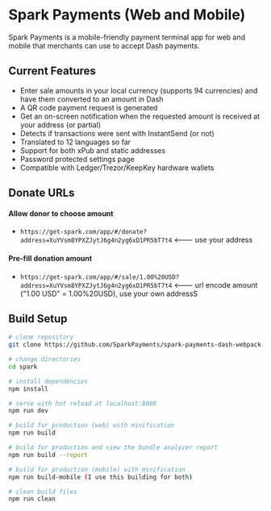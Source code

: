 # Spark Payments (Web and Mobile)
Spark Payments is a mobile-friendly payment terminal app for web and mobile that merchants can use to accept Dash payments.

## Current Features

* Enter sale amounts in your local currency (supports 94 currencies) and have them converted to an amount in Dash
* A QR code payment request is generated
* Get an on-screen notification when the requested amount is received at your address (or partial)
* Detects if transactions were sent with InstantSend (or not)
* Translated to 12 languages so far
* Support for both xPub and static addresses
* Password protected settings page
* Compatible with Ledger/Trezor/KeepKey hardware wallets

## Donate URLs

#### Allow donor to choose amount
* `https://get-spark.com/app/#/donate?address=XuYVsm8YPXZJytJ6g4n2yg6xD1PR5bT7t4` <--- use your address

#### Pre-fill donation amount
* `https://get-spark.com/app/#/sale/1.00%20USD?address=XuYVsm8YPXZJytJ6g4n2yg6xD1PR5bT7t4` <--- url encode amount ("1.00 USD" = 1.00%20USD), use your own addressS

## Build Setup

``` bash
# clone repository
git clone https://github.com/SparkPayments/spark-payments-dash-webpack.git spark

# change directories
cd spark

# install dependencies
npm install

# serve with hot reload at localhost:8080
npm run dev

# build for production (web) with minification
npm run build

# build for production and view the bundle analyzer report
npm run build --report

# build for production (mobile) with minification
npm run build-mobile (I use this building for both)

# clean build files
npm run clean
```
